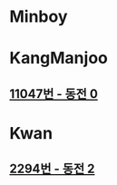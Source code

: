 # Minboy


# KangManjoo
## [11047번 - 동전 0](https://www.acmicpc.net/problem/11047)


# Kwan
## [2294번 - 동전 2](https://www.acmicpc.net/problem/2294)

